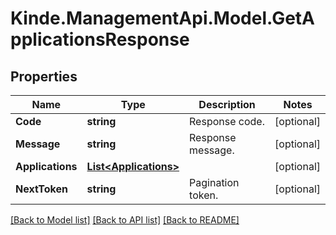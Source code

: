 # Kinde.ManagementApi.Model.GetApplicationsResponse

## Properties

Name | Type | Description | Notes
------------ | ------------- | ------------- | -------------
**Code** | **string** | Response code. | [optional] 
**Message** | **string** | Response message. | [optional] 
**Applications** | [**List&lt;Applications&gt;**](Applications.md) |  | [optional] 
**NextToken** | **string** | Pagination token. | [optional] 

[[Back to Model list]](../README.md#documentation-for-models) [[Back to API list]](../README.md#documentation-for-api-endpoints) [[Back to README]](../README.md)

